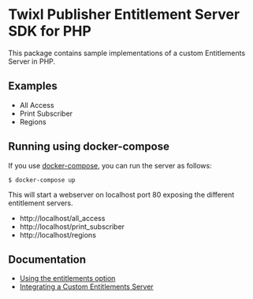 # Twixl Publisher Entitlement Server SDK for PHP

This package contains sample implementations of a custom Entitlements Server in PHP.

## Examples

* All Access
* Print Subscriber
* Regions

## Running using docker-compose

If you use [docker-compose](https://docs.docker.com/compose/), you can run the server as follows:

```
$ docker-compose up
```

This will start a webserver on localhost port 80 exposing the different entitlement servers.

* http://localhost/all_access
* http://localhost/print_subscriber
* http://localhost/regions

## Documentation

* [Using the entitlements option](https://help.twixlmedia.com/hc/en-us/articles/360000557749-Using-the-Entitlements-option)
* [Integrating a Custom Entitlements Server](https://help.twixlmedia.com/hc/en-us/articles/115000732265-Integrating-a-Custom-Entitlements-Server)
